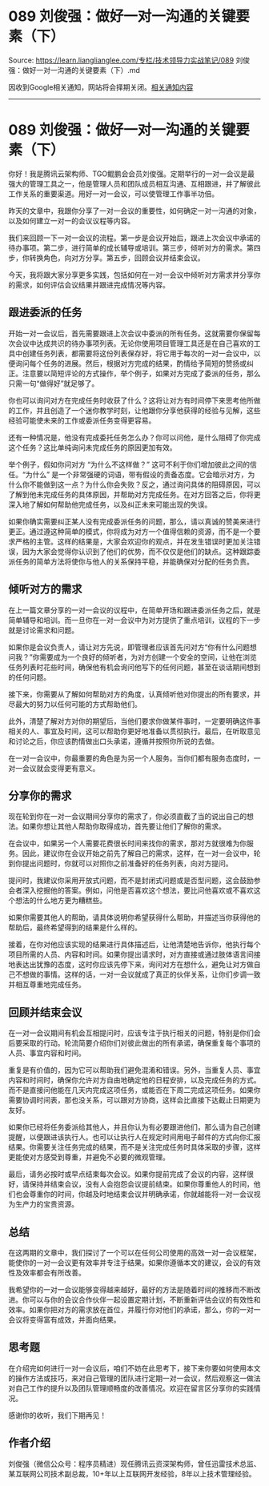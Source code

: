 # 089 刘俊强：做好一对一沟通的关键要素（下） 

Source: https://learn.lianglianglee.com/专栏/技术领导力实战笔记/089 刘俊强：做好一对一沟通的关键要素（下）.md

因收到Google相关通知，网站将会择期关闭。[相关通知内容](https://lumendatabase.org/notices/44265620)

---

# 089 刘俊强：做好一对一沟通的关键要素（下）

你好！我是腾讯云架构师、TGO鲲鹏会会员刘俊强。定期举行的一对一会议是最强大的管理工具之一，他是管理人员和团队成员相互沟通、互相跟进，并了解彼此工作关系的重要渠道。用好一对一会议，可以使管理工作事半功倍。

昨天的文章中，我跟你分享了一对一会议的重要性，如何确定一对一沟通的对象，以及如何建立一对一的会议议程等内容。

我们来回顾一下一对一会议的流程。第一步是会议开始后，跟进上次会议中承诺的待办事项。第二步，进行简单的成长辅导或培训。第三步，倾听对方的需求。第四步，你转换角色，向对方分享。第五步，回顾会议并结束会议。

今天，我将跟大家分享更多实践，包括如何在一对一会议中倾听对方需求并分享你的需求，如何评估会议结果并跟进完成情况等内容。

## **跟进委派的任务**

开始一对一会议后，首先需要跟进上次会议中委派的所有任务。这就需要你保留每次会议中达成共识的待办事项列表。无论你使用项目管理工具还是在自己喜欢的工具中创建任务列表，都需要将这份列表保存好，将它用于每次的一对一会议中，以便询问每个任务的进展。然后，根据对方完成的结果，酌情给予简短的赞扬或纠正。注意要以简短评论的方式操作，举个例子，如果对方完成了委派的任务，那么只需一句“做得好”就足够了。

你也可以询问对方在完成任务时收获了什么？这将让对方有时间停下来思考他所做的工作，并且创造了一个迷你教学时刻，让他跟你分享他获得的经验与见解，这些经验可能使未来的工作或委派任务变得更容易。

还有一种情况是，他没有完成委托任务怎么办？你可以问他，是什么阻碍了你完成这个任务？这比单纯询问未完成任务的原因更加有效。

举个例子，假如你问对方 “为什么不这样做？” 这可不利于你们增加彼此之间的信任。“为什么” 是一个非常强硬的词语，带有假设的责备态度。它会暗示对方，为什么你不能做到这一点？为什么你会失败？反之，通过询问具体的阻碍原因，可以了解到他未完成任务的具体原因，并帮助对方完成任务。在对方回答之后，你将更深入地了解如何帮助他完成任务，以及纠正未来可能出现的失误。

如果你确实需要纠正某人没有完成委派任务的问题，那么，请以真诚的赞美来进行更正。通过遵这种简单的模式，你将成为对方一个值得信赖的资源，而不是一个要求严格的主管。这样的结果是，大家会欢迎你的观点，并在发生错误时更加关注错误，因为大家会觉得你认识到了他们的优势，而不仅仅是他们的缺点。这种跟踪委派任务的简单方法将使你与他人的关系保持平稳，并能确保对分配的任务负责。

## **倾听对方的需求**

在上一篇文章分享的一对一会议的议程中，在简单开场和跟进委派任务之后，就是简单辅导和培训。而一旦你在一对一会议中为对方提供了重点培训，议程的下一步就是讨论需求和问题。

如果你是会议负责人，请让对方先说，即管理者应该首先问对方“你有什么问题想问我？”你需要成为一个良好的倾听者，为对方创建一个安全的空间，让他在浏览任务列表时花些时间，确保他有机会询问他写下的任何问题，甚至在谈话期间想到的任何问题。

接下来，你需要从了解如何帮助对方的角度，认真倾听他对你提出的所有要求，并尽最大的努力以任何可能的方式帮助他们。

此外，清楚了解对方对你的期望后，当他们要求你做某件事时，一定要明确这件事相关的人、事宜及时间，这可以帮助你更好地准备以贯彻执行。最后，在听取意见和讨论之后，你应该酌情做出口头承诺，遵循并按照你所说的去做。

在一对一会议中，你最重要的角色是为另一个人服务。当你们都有服务态度时，一对一会议就会变得更有意义。

## **分享你的需求**

现在轮到你在一对一会议期间分享你的需求了，你必须直截了当的说出自己的想法。如果你想让其他人帮助你取得成功，首先要让他们了解你的需求。

在会议中，如果另一个人需要花费很长时间来找你的需求，那对方就很难为你服务。因此，建议你在会议开始之前先了解自己的需求，这样，在一对一会议中，轮到你提出问题时，你就可以对照你之前准备好的任务列表，向对方提问。

提问时，我建议你采用开放式问题，而不是封闭式问题或是否型问题，这会鼓励参会者深入挖掘他的答案。例如，问他是否喜欢这个想法，要比问他喜欢或不喜欢这个想法的什么地方更为糟糕些。

如果你需要其他人的帮助，请具体说明你希望获得什么帮助，并描述当你获得他的帮助后，最终希望得到的结果是什么样的。

接着，在你对他应该实现的结果进行具体描述后，让他清楚地告诉你，他执行每个项目所需的人员、内容和时间。如果你提出请求时，对方直接或通过肢体语言间接地表达出犹豫的态度，这时你应该先停下来，询问对方在想什么，避免让对方做自己不想做的事情。这样的话，一对一会议就成了真正的伙伴关系，让你们步调一致并相互尊重地完成任务。

## **回顾并结束会议**

在一对一会议期间有机会互相提问时，应该专注于执行相关的问题，特别是你们会后要采取的行动。轮流简要介绍你们对彼此做出的所有承诺，确保重复每个事项的人员、事宜内容和时间。

重复是有价值的，因为它可以帮助我们避免混淆和错误。另外，当重复人员、事宜内容和时间时，确保你允许对方自由地确定他的日程安排，以及完成任务的方式。而不是直接问他能在几天内完成这项任务，或能否在下周二完成这项任务。如果你需要协调时间表，那也没关系，可以跟对方协商，这样会比直接下达截止日期更为友好。

如果你已经将任务委派给其他人，并且你认为有必要跟进他们，那么请为自己创建提醒，以便跟进该执行人。也可以让执行人在规定时间用电子邮件的方式向你汇报结果。你需要关注任务完成的结果，而不是关注完成任务时具体采取的步骤，这样更能使对方感受到尊重，并避免不必要的微观管理。

最后，请务必按时或早点结束每次会议。如果你提前完成了会议的内容，这样很好，请保持并结束会议，没有人会抱怨会议提前结束。如果你尊重他人的时间，他们也会尊重你的时间，你越及时地结束会议并明确承诺，你就越能将一对一会议视为生产力的宝贵资源。

## 总结

在这两期的文章中，我们探讨了一个可以在任何公司使用的高效一对一会议框架，能使你的一对一会议更有效率并专注于结果。如果你遵循本文的建议，会议的有效性及效率都会有所改善。

我希望你的一对一会议能够变得越来越好，最好的方法是随着时间的推移而不断改进。你可以与你的会议合作伙伴一起设置定期计划，不断重新评估会议的有效性和效率。如果你把对方的需求放在首位，并履行你对他们的承诺，那么，你的一对一会议将变得富有成效，并面向结果。

## 思考题

在介绍完如何进行一对一会议后，咱们不妨在此思考下，接下来你要如何使用本文的操作方法或技巧，来对自己管理的团队进行定期一对一会议，然后观察这一做法对自己工作的提升以及团队管理顺畅度的改善情况。欢迎在留言区分享你的实践情况。

感谢你的收听，我们下期再见！

## 作者介绍

刘俊强（微信公众号：程序员精进）现任腾讯云资深架构师，曾任迅雷技术总监、某互联网公司技术副总裁，10+年以上互联网开发经验，8年以上技术管理经验。